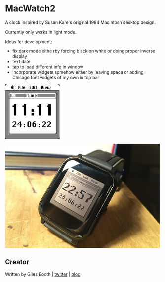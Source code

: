 # MacWatch2

A clock inspired by Susan Kare's original 1984 Macintosh desktop design.

Currently only works in light mode.

Ideas for development:
- fix dark mode eithe rby forcing black on white or doing proper inverse display
- text date
- tap to load different info in window
- incorporate widgets somehow either by leaving space or adding Chicago font widgets of my own in top bar

![](screenshot.png)

![](IMG_3782%20crop.JPG)

## Creator

Written by Giles Booth | [twitter](https://twitter.com/blogmywiki) | [blog](http://www.suppertime.co.uk/blogmywiki/)
